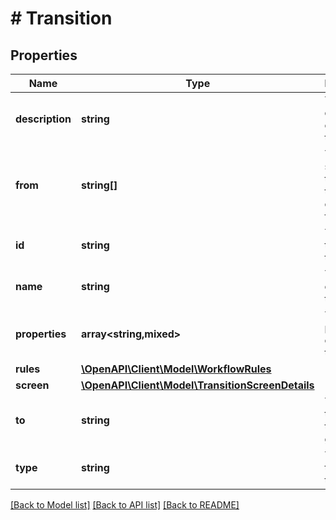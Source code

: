 # # Transition

## Properties

Name | Type | Description | Notes
------------ | ------------- | ------------- | -------------
**description** | **string** | The description of the transition. |
**from** | **string[]** | The statuses the transition can start from. |
**id** | **string** | The ID of the transition. |
**name** | **string** | The name of the transition. |
**properties** | **array<string,mixed>** | The properties of the transition. | [optional]
**rules** | [**\OpenAPI\Client\Model\WorkflowRules**](WorkflowRules.md) |  | [optional]
**screen** | [**\OpenAPI\Client\Model\TransitionScreenDetails**](TransitionScreenDetails.md) |  | [optional]
**to** | **string** | The status the transition goes to. |
**type** | **string** | The type of the transition. |

[[Back to Model list]](../../README.md#models) [[Back to API list]](../../README.md#endpoints) [[Back to README]](../../README.md)
